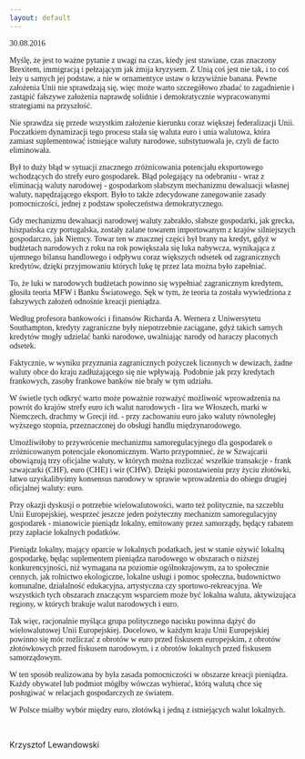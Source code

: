 ```yaml
---
layout: default
---
```


<!--230-->
<p style="margin-top: 0px; margin-right: 0px; margin-left: 0px; line-height: normal; font-family: 'Times New Roman';">30.08.2016</p>
<p style="margin-top: 0px; margin-right: 0px; margin-left: 0px; line-height: normal; font-family: 'Times New Roman';">Myślę, że jest to ważne pytanie z uwagi na czas, kiedy jest stawiane, czas znaczony Brexitem, immigracją i pełzającym jak żmija kryzysem. Z Unią coś jest nie tak, i to coś leży u samych jej podstaw, a nie w ornamentyce ustaw o krzywiźnie banana. Pewne założenia Unii nie sprawdzają się, więc może warto szczegółowo zbadać to zagadnienie i zastąpić fałszywe założenia naprawdę solidnie i demokratycznie wypracowanymi strategiami na przyszłość.</p>
<p style="margin-top: 0px; margin-right: 0px; margin-left: 0px; line-height: normal; font-family: 'Times New Roman';">Nie sprawdza się przede wszystkim założenie kierunku coraz większej federalizacji Unii. Poczatkiem dynamizacji tego procesu stała się waluta euro i unia walutowa, która zamiast suplementować istniejące waluty narodowe, substytuowała je, czyli de facto eliminowała. &nbsp;</p>
<p style="margin-top: 0px; margin-right: 0px; margin-left: 0px; line-height: normal; font-family: 'Times New Roman';">Był to duży błąd w sytuacji znacznego zróżnicowania potencjału eksportowego wchodzących do strefy euro gospodarek. Błąd polegający na odebraniu - wraz z eliminacją waluty narodowej - gospodarkom słabszym mechanizmu dewaluacji własnej waluty, napędzającego eksport. Było to także zdecydowane zanegowanie zasady pomocniczości, jednej z podstaw społeczeństwa demokratycznego.</p>
<p style="margin-top: 0px; margin-right: 0px; margin-left: 0px; line-height: normal; font-family: 'Times New Roman';">Gdy mechanizmu dewaluacji narodowej waluty zabrakło, słabsze gospodarki, jak grecka, hiszpańska czy portugalska, zostały zalane towarem importowanym z krajów silniejszych gospodarczo, jak Niemcy. Towar ten w znacznej części był brany na kredyt, gdyż w budżetach narodowych z roku na rok powiększała się luka nabywcza, wynikająca z ujemnego bilansu handlowego i odpływu coraz większych odsetek od zagranicznych kredytów, dzięki przyjmowaniu których lukę tę przez lata można było zapełniać.</p>
<p style="margin-top: 0px; margin-right: 0px; margin-left: 0px; line-height: normal; font-family: 'Times New Roman';">To, że luki w narodowych budżetach powinno się wypełniać zagranicznym kredytem, głosiła teoria MFW i Banku Światowego. Sęk w tym, że teoria ta została wywiedziona z fałszywych założeń odnośnie kreacji pieniądza.&nbsp;</p>
<p style="margin-top: 0px; margin-right: 0px; margin-left: 0px; line-height: normal; font-family: 'Times New Roman';">Według profesora bankowości i finansów Richarda A. Wernera z Uniwersytetu Southampton, kredyty zagraniczne były niepotrzebnie zaciągane, gdyż takich samych kredytów mogły udzielać banki narodowe, uwalniając narody od haraczy płaconych odsetek.&nbsp;</p>
<p style="margin-top: 0px; margin-right: 0px; margin-left: 0px; line-height: normal; font-family: 'Times New Roman';">Faktycznie, w wyniku przyznania zagranicznych pożyczek liczonych w dewizach, żadne waluty obce do kraju zadłużającego się nie wpływają. Podobnie jak przy kredytach frankowych, zasoby frankowe banków nie brały w tym udziału.</p>
<p style="margin-top: 0px; margin-right: 0px; margin-left: 0px; line-height: normal; font-family: 'Times New Roman';">W świetle tych odkryć warto może poważnie rozważyć możliwość wprowadzenia na powrót do krajów strefy euro ich walut narodowych - lira we Włoszech, marki w Niemczech, drachmy w Grecji itd. - przy zachowaniu euro jako waluty równoległej wyższego stopnia, przeznaczonej do obsługi handlu międzynarodowego.&nbsp;</p>
<p style="margin-top: 0px; margin-right: 0px; margin-left: 0px; line-height: normal; font-family: 'Times New Roman';">Umożliwiłoby to przywrócenie mechanizmu samoregulacyjnego dla gospodarek o zróżnicowanym potencjale ekonomicznym. Warto przypomnieć, że w Szwajcarii obowiązują trzy oficjalne waluty, w których można rozliczać wszelkie transakcje - frank szwajcarki (CHF), euro (CHE) i wir (CHW). Dzięki pozostawieniu przy życiu złotówki, łatwo uzyskalibyśmy konsensus narodowy w sprawie wprowadzenia do obiegu drugiej oficjalnej waluty: euro.</p>
<p style="margin-top: 0px; margin-right: 0px; margin-left: 0px; line-height: normal; font-family: 'Times New Roman';">Przy okazji dyskusji o potrzebie wielowalutowości, warto też politycznie, na szczeblu Unii Europejskiej, wesprzeć jeszcze jeden pożyteczny mechanizm samoregulacyjny gospodarek - mianowicie pieniądz lokalny, emitowany przez samorządy, będący rabatem przy zapłacie lokalnych podatków.&nbsp;</p>
<p style="margin-top: 0px; margin-right: 0px; margin-left: 0px; line-height: normal; font-family: 'Times New Roman';">Pieniądz lokalny, mający oparcie w lokalnych podatkach, jest w stanie ożywić lokalną gospodarkę, będąc suplementem pieniądza narodowego w obszarach o niższej konkurencyjności, niż wymagana na poziomie ogólnokrajowym, za to społecznie cennych, jak rolnictwo ekologiczne, lokalne usługi i pomoc społeczna, budownictwo komunalne, działalność edukacyjna, artystyczna czy sportowo-rekreacyjna. We wszystkich tych obszarach znaczącym wsparciem może być lokalna waluta, aktywizująca regiony, w których brakuje walut narodowych i euro.</p>
<p style="margin-top: 0px; margin-right: 0px; margin-left: 0px; line-height: normal; font-family: 'Times New Roman';">Tak więc, racjonalnie myśląca grupa politycznego nacisku powinna dążyć do wielowalutowej Unii Europejskiej. Docelowo, w każdym kraju Unii Europejskiej powinno się móc rozliczać z obrotów w euro przed fiskusem europejskim, z obrotów złotówkowych przed fiskusem narodowym, i z obrotów lokalnych przed fiskusem samorządowym.&nbsp;</p>
<p style="margin-top: 0px; margin-right: 0px; margin-left: 0px; line-height: normal; font-family: 'Times New Roman';">W ten sposób realizowana by była zasada pomocniczości w obszarze kreacji pieniądza. Każdy obywatel lub podmiot mógłby wówczas wybierać, którą walutą chce się posługiwać w relacjach gospodarczych ze światem.&nbsp;</p>
<p style="margin-top: 0px; margin-right: 0px; margin-left: 0px; line-height: normal; font-family: 'Times New Roman';">W Polsce miałby wybór między euro, złotówką i jedną z istniejących walut lokalnych.</p><p style="margin-top: 0px; margin-right: 0px; margin-left: 0px; line-height: normal; font-family: 'Times New Roman';"><br></p><div>Krzysztof Lewandowski</div>